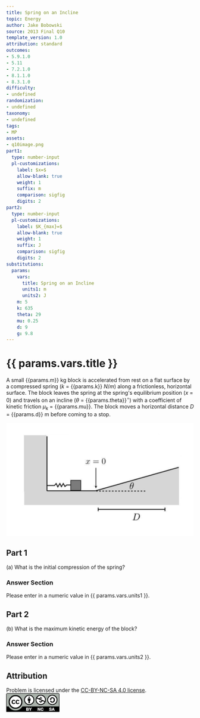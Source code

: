 ```yaml
---
title: Spring on an Incline
topic: Energy
author: Jake Bobowski
source: 2013 Final Q10
template_version: 1.0
attribution: standard
outcomes:
- 5.9.1.0
- 5.11
- 7.2.1.0
- 8.1.1.0
- 8.3.1.0
difficulty:
- undefined
randomization:
- undefined
taxonomy:
- undefined
tags:
- MP
assets:
- q10image.png
part1:
  type: number-input
  pl-customizations:
    label: $x=$
    allow-blank: true
    weight: 1
    suffix: m
    comparison: sigfig
    digits: 2
part2:
  type: number-input
  pl-customizations:
    label: $K_{max}=$
    allow-blank: true
    weight: 1
    suffix: J
    comparison: sigfig
    digits: 2
substitutions:
  params:
    vars:
      title: Spring on an Incline
      units1: m
      units2: J
    m: 5
    k: 635
    theta: 29
    mu: 0.25
    d: 9
    g: 9.8
---
```

# {{ params.vars.title }}
A small {{params.m}} kg block is accelerated from rest on a flat surface by a compressed spring ($k$ = {{params.k}} $N/m$) along a frictionless, horizontal surface.
The block leaves the spring at the spring's equilibrium position ($x$ = 0) and travels on an incline ($\theta$ = {{params.theta}}$^{\circ}$) with a coefficient of kinetic friction $\mu_k$ = {{params.mu}}.
The block moves a horizontal distance $D$ = {{params.d}} m before coming to a stop.

![Pictured is a block being pushed towards a ramp by a compressed string.](q10image.png)

## Part 1

(a) What is the initial compression of the spring?

### Answer Section

Please enter in a numeric value in {{ params.vars.units1 }}.

## Part 2

(b) What is the maximum kinetic energy of the block?

### Answer Section

Please enter in a numeric value in {{ params.vars.units2 }}.

## Attribution

Problem is licensed under the [CC-BY-NC-SA 4.0 license](https://creativecommons.org/licenses/by-nc-sa/4.0/).<br> ![The Creative Commons 4.0 license requiring attribution-BY, non-commercial-NC, and share-alike-SA license.](https://raw.githubusercontent.com/firasm/bits/master/by-nc-sa.png)